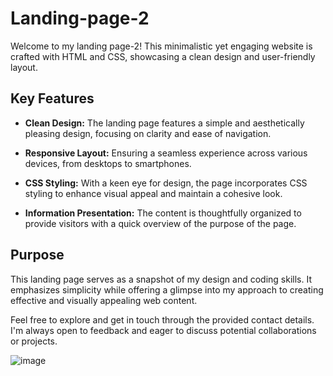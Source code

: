 # Landing-page-2


Welcome to my  landing page-2! This minimalistic yet engaging website is crafted with HTML and CSS, showcasing a clean design and user-friendly layout.

## Key Features

- **Clean Design:** The landing page features a simple and aesthetically pleasing design, focusing on clarity and ease of navigation.

- **Responsive Layout:** Ensuring a seamless experience across various devices, from desktops to smartphones.

- **CSS Styling:** With a keen eye for design, the page incorporates CSS styling to enhance visual appeal and maintain a cohesive look.

- **Information Presentation:** The content is thoughtfully organized to provide visitors with a quick overview of the purpose of the page.

## Purpose

This landing page serves as a snapshot of my design and coding skills. It emphasizes simplicity while offering a glimpse into my approach to creating effective and visually appealing web content.

Feel free to explore and get in touch through the provided contact details. I'm always open to feedback and eager to discuss potential collaborations or projects.

![image](https://github.com/7177821l212/Landing-page-2/assets/137044894/3c107cd7-f024-4274-b2a9-07c3776e0220)




